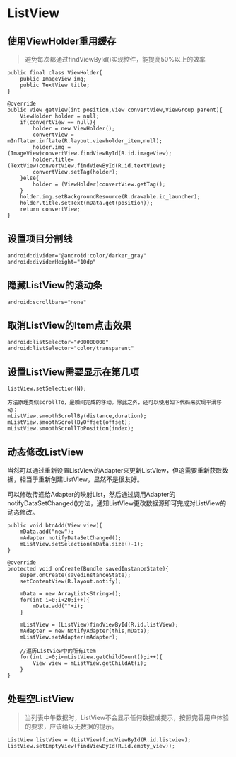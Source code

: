 # ListView #

## 使用ViewHolder重用缓存 ##

>避免每次都通过findViewById()实现控件，能提高50%以上的效率
    
	public final class ViewHolder{
		public ImageView img;
		public TextView title;
	}

	@override
	public View getView(int position,View convertView,ViewGroup parent){
		ViewHolder holder = null;
		if(convertView == null){
			holder = new ViewHolder();
			convertView = mInflater.inflate(R.layout.viewholder_item,null);
			holder.img = (ImageView)convertView.findViewById(R.id.imageView);
			holder.title=(TextView)convertView.findViewById(R.id.textView);
			convertView.setTag(holder);
		}else{
			holder = (ViewHolder)convertView.getTag();
		}
		holder.img.setBackgroundResource(R.drawable.ic_launcher);
		holder.title.setText(mData.get(position));
		return convertView;
	}

## 设置项目分割线 ##

    android:divider="@android:color/darker_gray"
	android:dividerHeight="10dp"

## 隐藏ListView的滚动条 ##

	android:scrollbars="none"
## 取消ListView的Item点击效果 ##

	android:listSelector="#00000000"
	android:listSelector="color/transparent"

## 设置ListView需要显示在第几项 ##

	listView.setSelection(N);

	方法原理类似scrollTo，是瞬间完成的移动。除此之外，还可以使用如下代码来实现平滑移动：
	mListView.smoothScrollBy(distance,duration);
	mListView.smoothScrollByOffset(offset);
	mListView.smoothScrollToPosition(index);

## 动态修改ListView ##

当然可以通过重新设置ListView的Adapter来更新ListView，但这需要重新获取数据，相当于重新创建ListView，显然不是很友好。

可以修改传递给Adapter的映射List，然后通过调用Adapter的notifyDataSetChanged()方法，通知ListView更改数据源即可完成对ListView的动态修改。

	public void btnAdd(View view){
		mData.add("new");
		mAdapter.notifyDataSetChanged();
		mListView.setSelection(mData.size()-1);
	}

	@override
	protected void onCreate(Bundle savedInstanceState){
		super.onCreate(savedInstanceState);
		setContentView(R.layout.notify);

		mData = new ArrayList<String>();
		for(int i=0;i<20;i++){
			mData.add(""+i);
		}

		mListView = (ListView)findViewById(R.id.listView);
		mAdapter = new NotifyAdapter(this,mData);
		mListView.setAdapter(mAdapter);

		//遍历ListView中的所有Item
		for(int i=0;i<mListView.getChildCount();i++){
			View view = mListView.getChildAt(i);
		}
	}

## 处理空ListView ##
>当列表中午数据时，ListView不会显示任何数据或提示，按照完善用户体验的要求，应该给以无数据的提示。

    ListView listView = (ListView)findViewById(R.id.listview);
	listView.setEmptyView(findViewById(R.id.empty_view));
    
	

	